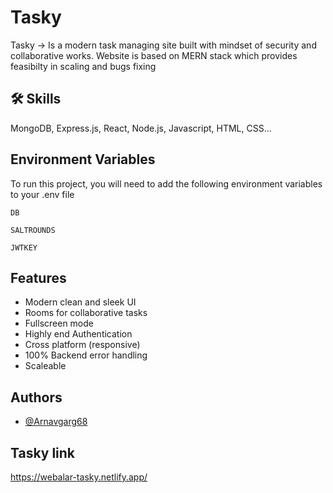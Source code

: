 
# Tasky

Tasky -> Is a modern task managing site built with mindset of security and collaborative works. Website is based on MERN stack which provides feasibilty in scaling and bugs fixing


## 🛠 Skills
MongoDB, Express.js, React, Node.js, Javascript, HTML, CSS...


## Environment Variables

To run this project, you will need to add the following environment variables to your .env file

`DB`

`SALTROUNDS`

`JWTKEY`


## Features

- Modern clean and sleek UI
- Rooms for collaborative tasks
- Fullscreen mode
- Highly end Authentication
- Cross platform (responsive)
- 100% Backend error handling
- Scaleable


## Authors

- [@Arnavgarg68](https://github.com/Arnavgarg68)


## Tasky link

https://webalar-tasky.netlify.app/

